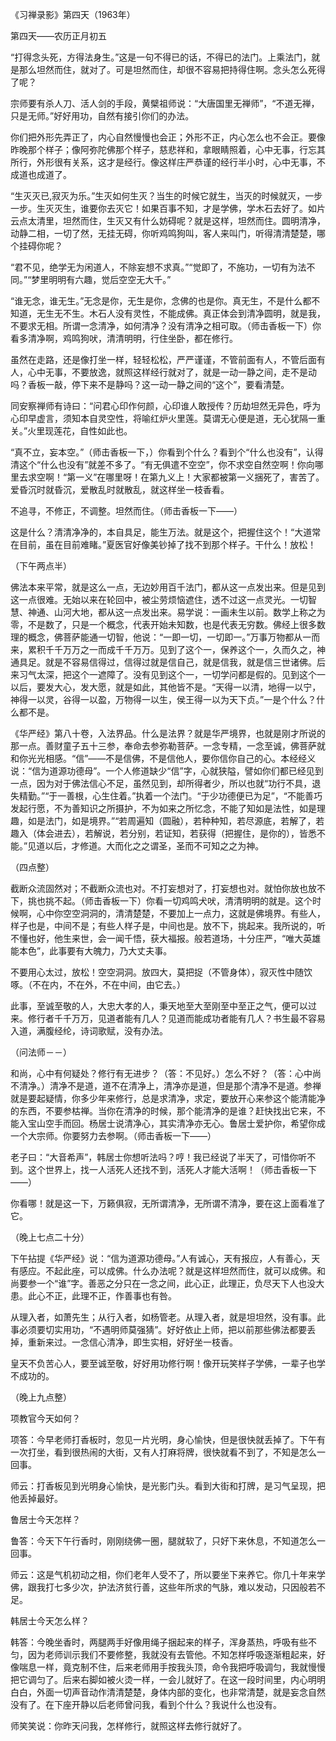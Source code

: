 
《习禅录影》第四天（1963年）

第四天――农历正月初五

“打得念头死，方得法身生。”这是一句不得已的话，不得已的法门。上乘法门，就是那么坦然而住，就对了。可是坦然而住，却很不容易把持得住啊。念头怎么死得了呢？

宗师要有杀人刀、活人剑的手段，黄檗祖师说：“大唐国里无禅师”，“不道无禅，只是无师。”好好用功，自然有接引你们的办法。

你们把外形先弄正了，内心自然慢慢也会正；外形不正，内心怎么也不会正。要像昨晚那个样子；像阿弥陀佛那个样子，慈悲祥和，拿眼睛照着，心中无事，行忘其所行，外形很有关系，这才是经行。像这样庄严恭谨的经行半小时，心中无事，不成道也成道了。

“生灭灭已,寂灭为乐。”生灭如何生灭？当生的时候它就生，当灭的时候就灭，一步一步。生灭灭生，谁要你去灭它！如果百事不知，才是学佛，学木石去好了。如片云点太清里，坦然而住，生灭又有什么妨碍呢？就是这样，坦然而住。圆明清净，动静二相，一切了然，无挂无碍，你听鸡鸣狗叫，客人来叫门，听得清清楚楚，哪个挂碍你呢？

“君不见，绝学无为闲道人，不除妄想不求真。”“觉即了，不施功，一切有为法不同。”“梦里明明有六趣，觉后空空无大千。”

“谁无念，谁无生。”无念是你，无生是你，念佛的也是你。真无生，不是什么都不知道，无生无不生。木石人没有灵性，不能成佛。真正体会到清净圆明，就是我，不要求无相。所谓一念清净，如何清净？没有清净之相可取。（师击香板一下）你看多清净啊，鸡鸣狗吠，清清明明，行住坐卧，都在修行。

虽然在走路，还是像打坐一样，轻轻松松，严严谨谨，不管前面有人，不管后面有人，心中无事，不要放逸，就照这样经行就对了，就是一动一静之间，走不是动吗？香板一敲，停下来不是静吗？这一动一静之间的“这个”，要看清楚。

同安察禅师有诗曰：“问君心印作何颜，心印谁人敢授传？历劫坦然无异色，呼为心印早虚言，须知本自灵空性，将喻红炉火里莲。莫谓无心便是道，无心犹隔一重关。”火里现莲花，自性如此也。

“真不立，妄本空。”（师击香板一下，）你看到个什么？看到个“什么也没有”，认得清这个“什么也没有”就差不多了。“有无俱遣不空空”，你不求空自然空啊！你向哪里去求空啊！“第一义”在哪里呀！在第九义上！大家都被第一义捆死了，害苦了。爱昏沉时就昏沉，爱散乱时就散乱，就这样坐一枝香看。

不追寻，不修正，不调整。坦然而住。（师击香板一下――）

这是什么？清清净净的，本自具足，能生万法。就是这个，把握住这个！“大道常在目前，虽在目前难睹。”夏医官好像美钞掉了找不到那个样子。干什么！放松！

（下午两点半）

佛法本来平常，就是这么一点，无边妙用百千法门，都从这一点发出来。但是见到这一点很难。无始以来在轮回中，被尘劳烦恼遮住，透不过这一点灵光。一切智慧、神通、山河大地，都从这一点发出来。易学说：一画未生以前。数学上称之为零，不是数了，只是一个概念，代表开始未知数，也是代表无穷数。佛经上很多数理的概念，佛菩萨能通一切智，他说：“一即一切，一切即一。”万事万物都从一而来，累积千千万万之一而成千千万万。见到了这个一，保养这个一，久而久之，神通具足。就是不容易信得过，信得过就是信自己，就是信我，就是信三世诸佛。后来习气太深，把这个一遮障了。没有见到这个一，一切学问都是假的。见到这个一以后，要发大心，发大愿，就是如此，其他皆不是。“天得一以清，地得一以宁，神得一以灵，谷得一以盈，万物得一以生，侯王得一以为天下贞。”一是个什么？什么都不是。

《华严经》第八十卷，入法界品。什么是法界？就是华严境界，也就是刚才所说的那一点。善财童子五十三参，奉命去参弥勒菩萨。一念专精，一念至诚，佛菩萨就和你光光相感。“信”――不是信佛，不是信他人，要你信你自己的心。本经经义说：“信为道源功德母”。一个人修道缺少“信”字，心就狭隘，譬如你们都已经见到一点，因为对于佛法信心不足，虽然见到，却所得者少，所以也就“功行不具，退失精勤。”“于一善根，心生住着。”执着一个法门。“于少功德便已为足”，“不能善巧发起行愿，不为善知识之所摄护，不为如来之所忆念，不能了知如是法性，如是理趣，如是法门，如是境界。”“若周遍知（圆融），若种种知，若尽源底，若解了，若趣入（体会进去），若解说，若分别，若证知，若获得（把握住，是你的），皆悉不能。”见道以后，才修道。大而化之之谓圣，圣而不可知之之为神。

（四点整）

截断众流固然对；不截断众流也对。不打妄想对了，打妄想也对。就怕你放也放不下，挑也挑不起。（师击香板一下）你看一切鸡鸣犬吠，清清明明的就是。这个时候啊，心中你空空洞洞的，清清楚楚，不要加上一点力，这就是佛境界。有些人，样子也是，中间不是；有些人样子是，中间也是。放不下，挑起来。我所说的，听不懂也好，他生来世，会一闻千悟，获大福报。般若道场，十分庄严，“唯大英雄能本色”，此事要有大魄力，乃大丈夫事。

不要用心太过，放松！空空洞洞。放四大，莫把捉（不管身体），寂灭性中随饮啄。（不在内，不在外，不在中间，由它去。）

此事，至诚至敬的人，大忠大孝的人，秉天地至大至刚至中至正之气，便可以过来。修行者千千万万，见道者能有几人？见道而能成功者能有几人？书生最不容易入道，满腹经纶，诗词歌赋，没有办法。

（问法师－－）

和尚，心中有何疑处？修行有无进步？（答：不见好。）怎么不好？（答：心中尚不清净。）清净不是道，道不在清净上，清净亦是道，但是那个清净不是道。参禅就是要起疑情，你多少年来修行，总是求清净，求定，要放开心来参这个能清能净的东西，不要参枯禅。当你在清净的时候，那个能清净的是谁？赶快找出它来，不能入宝山空手而回。杨居士说清净心，其实清净亦无心。鲁居士爱护你，希望你成一个大宗师。你要努力去参啊。（师击香板一下――）

老子曰：“大音希声”，韩居士你想听法吗？哼！我已经说了半天了，可惜你听不到。这个世界上，找一人活死人还找不到，活死人才能大活啊！（师击香板一下――）

你看哪！就是这一下，万籁俱寂，无所谓清净，无所谓不清净，要在这上面看准了它。

（晚上七点二十分）

下午拈提《华严经》说：“信为道源功德母。”人有诚心，天有报应，人有善心，天有感应。不起此座，可以成佛。什么办法呢？就是这样坦然而住，就可以成佛。和尚要参一个“谁”字。善恶之分只在一念之间，此心正，此理正，负尽天下人也没大患。此心不正，此理不正，作善事也有咎。

从理入者，如萧先生；从行入者，如杨管老。从理入者，就是坦坦然，没有事。此事必须要切实用功，“不遇明师莫强猜”。好好依止上师，把以前那些佛法都要丢掉，重新来过。一念信心清净，即生实相，好好坐一枝香。

皇天不负苦心人，要至诚至敬，好好用功修行啊！像开玩笑样子学佛，一辈子也学不成功的。

（晚上九点整）

项教官今天如何？

项答：今早老师打香板时，忽见一片光明，身心愉快，但是很快就丢掉了。下午有一次打坐，看到很热闹的大街，又有人打麻将牌，很快就看不到了，不知是怎么一回事。

师云：打香板见到光明身心愉快，是光影门头。看到大街和打牌，是习气呈现，把他丢掉最好。

鲁居士今天怎样？

鲁答：今天下午行香时，刚刚绕佛一圈，腿就软了，只好下来休息，不知道怎么一回事。

师云：这是气机初动之相，你们老年人受不了，所以要坐下来养它。你几十年来学佛，跟我打七多少次，护法济贫行善，这些年所求的气脉，难以发动，只因般若不足。

韩居士今天怎么样？

韩答：今晚坐香时，两腿两手好像用绳子捆起来的样子，浑身蒸热，呼吸有些不匀，因为老师训示我们不要修整，我就没有去管他。不知怎样呼吸逐渐粗起来，好像喘息一样，竟克制不住，后来老师用手按我头顶，命令我把呼吸调匀，我就慢慢把它调匀了。后来右脚如被火烫一样，一会儿就好了。在这一段时间里，内心明明白白，外面一切声音动作清清楚楚，身体内部的变化，也非常清楚，就是妄念自然没有了。在下座开静以后老师曾问我，看到个什么？我说什么也没有。

师笑笑说：你昨天问我，怎样修行，就照这样去修行就好了。
